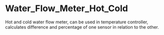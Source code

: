 # Water_Flow_Meter_Hot_Cold
Hot and cold water flow meter, can be used in temperature controller, calculates difference and percentage of one sensor in relation to the other.
